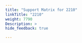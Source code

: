 ```yaml
---
title: "Support Matrix for 2210"
linkTitle: "2210"
weight: 7790
Description: >
hide_feedback: true

---
```

